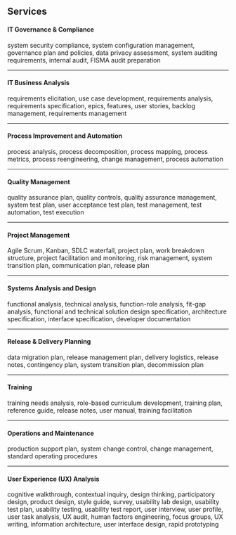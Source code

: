 ## Services

#### IT Governance & Compliance
system security compliance, system configuration management, governance plan and policies, data privacy assessment, system auditing requirements, internal audit, FISMA audit preparation
________________________________________
#### IT Business Analysis
requirements elicitation, use case development, requirements analysis, requirements specification, epics, features, user stories, backlog management, requirements management
________________________________________
#### Process Improvement and Automation
process analysis, process decomposition, process mapping, process metrics, process reengineering, change management, process automation
________________________________________
#### Quality Management
quality assurance plan, quality controls, quality assurance management, system test plan, user acceptance test plan, test management, test automation, test execution
________________________________________
#### Project Management
Agile Scrum, Kanban, SDLC waterfall, project plan, work breakdown structure, project facilitation and monitoring, risk management, system transition plan, communication plan, release plan
________________________________________
#### Systems Analysis and Design
functional analysis, technical analysis, function-role analysis, fit-gap analysis, functional and technical solution design specification, architecture specification, interface specification, developer documentation
________________________________________
#### Release & Delivery Planning
data migration plan, release management plan, delivery logistics, release notes, contingency plan, system transition plan, decommission plan
________________________________________
#### Training
training needs analysis, role-based curriculum development, training plan, reference guide, release notes, user manual, training facilitation
________________________________________
#### Operations and Maintenance
production support plan, system change control, change management, standard operating procedures
________________________________________
#### User Experience (UX) Analysis
cognitive walkthrough, contextual inquiry, design thinking, participatory design, product design, style guide, survey, usability lab design, usability test plan, usability testing, usability test report, user interview, user profile, user task analysis, UX audit, human factors engineering, focus groups, UX writing, information architecture, user interface design, rapid prototyping
